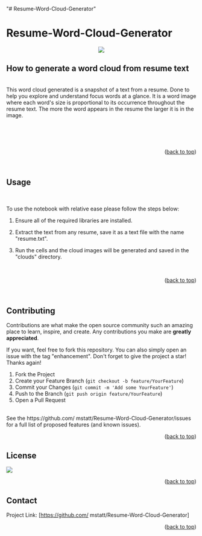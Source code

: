 "# Resume-Word-Cloud-Generator" 

# Resume-Word-Cloud-Generator

<div id="top"></div>
<div align="center">
  
![](https://img.shields.io/badge/Language-Python-blue)

</div>



## How to generate a word cloud from resume text
<br />
This word cloud generated is a snapshot of a text from a resume. Done to help you explore and understand focus words at a glance. It is a word image where each word's size is proportional to its occurrence throughout the resume text. The more the word appears in the resume the larger it is in the image.
    <br /><br /><br />




  </p>
  <br />
<p align="right">(<a href="#top">back to top</a>)</p>
<br />

<!-- How to use -->
## Usage
<br />
  <p>
   To use the notebook with relative ease please follow the steps below:
    <br />
</p>

1. Ensure all of the required libraries are installed.

2. Extract the text from any resume, save it as a text file with the name "resume.txt".

3. Run the cells and the cloud images will be generated and saved in the "clouds" directory.

  </p>
  <br />
<p align="right">(<a href="#top">back to top</a>)</p>
<br />




<!-- CONTRIBUTING -->
## Contributing

Contributions are what make the open source community such an amazing place to learn, inspire, and create. Any contributions you make are **greatly appreciated**.

If you want, feel free to fork this repository. You can also simply open an issue with the tag "enhancement".
Don't forget to give the project a star! Thanks again!

1. Fork the Project
2. Create your Feature Branch (`git checkout -b feature/YourFeature`)
3. Commit your Changes (`git commit -m 'Add some YourFeature'`)
4. Push to the Branch (`git push origin feature/YourFeature`)
5. Open a Pull Request
<br />
See the https://github.com/ mstatt/Resume-Word-Cloud-Generator/issues for a full list of proposed features (and known issues).

<p align="right">(<a href="#top">back to top</a>)</p>



<!-- LICENSE -->
## License

![](https://img.shields.io/badge/License-MIT-blue)

<p align="right">(<a href="#top">back to top</a>)</p>



<!-- CONTACT -->
## Contact

Project Link: [https://github.com/ mstatt/Resume-Word-Cloud-Generator]


<p align="right">(<a href="#top">back to top</a>)</p>
